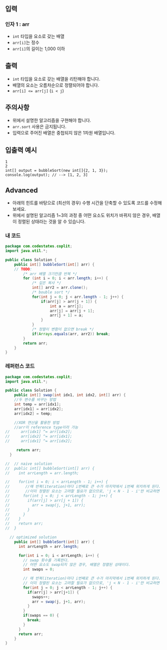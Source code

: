 ## **입력**

### **인자 1 : arr**

- `int` 타입을 요소로 갖는 배열
- `arr[i]`는 정수
- `arr[i]`의 길이는 1,000 이하

## **출력**

- `int` 타입을 요소로 갖는 배열을 리턴해야 합니다.
- 배열의 요소는 오름차순으로 정렬되어야 합니다.
- `arr[i] <= arr[j]` (`i < j`)

## **주의사항**

- 위에서 설명한 알고리즘을 구현해야 합니다.
- `arr.sort` 사용은 금지됩니다.
- 입력으로 주어진 배열은 중첩되지 않은 1차원 배열입니다.

## **입출력 예시**

```
1
2
int[] output = bubbleSort(new int[]{2, 1, 3});
console.log(output); // --> [1, 2, 3]
```

## **Advanced**

- 아래의 힌트를 바탕으로 (최선의 경우) 수행 시간을 단축할 수 있도록 코드를 수정해보세요.
- 위에서 설명된 알고리즘 1~3의 과정 중 어떤 요소도 위치가 바뀌지 않은 경우, 배열이 정렬된 상태라는 것을 알 수 있습니다.

### 내 코드

```java
package com.codestates.coplit; 
import java.util.*;

public class Solution { 
	public int[] bubbleSort(int[] arr) {
    // TODO:
		/* arr 배열 크기만큼 반복 */
		for (int i = 0; i < arr.length; i++) {
			/* 깊은 복사 */
			int[] arr2 = arr.clone();
			/* bouble sort */
			for(int j = 0; j < arr.length - 1; j++) {
				if(arr[j] > arr[j + 1]) {
					int a = arr[j];
					arr[j] = arr[j + 1];
					arr[j + 1] = a;
				}
			}
			/* 정렬이 변함이 없으면 break */
			if(Arrays.equals(arr, arr2)) break;
		}
		return arr;
	} 
}
```

### 레퍼런스 코드

```java
package com.codestates.coplit; 
import java.util.*;

public class Solution { 
	public int[] swap(int idx1, int idx2, int[] arr) {
    //두 변수를 바꾸는 방법
    int temp = arr[idx1];
    arr[idx1] = arr[idx2];
    arr[idx2] = temp;

    //XOR 연산을 활용한 방법
    //arr이 reference type이라 가능
//     arr[idx1] ^= arr[idx2];
//     arr[idx2] ^= arr[idx1];
//     arr[idx1] ^= arr[idx2];

     return arr;
  }

//  // naive solution
//  public int[] bubbleSort(int[] arr) {
//    int arrLength = arr.length;

//    for(int i = 0; i < arrLength - 1; i++) {
//       //매 반복(iteration)마다 i번째로 큰 수가 마지막에서 i번째 위치하게 된다.
//       //이미 정렬된 요소는 고려할 필요가 없으므로, 'j < N - 1 - i'만 비교하면 된다.
//      for(int j = 0; j < arrLength - 1; j++) {
//        if(arr[j] > arr[j + 1]) {
//          arr = swap(j, j+1, arr);
//        }
//      }
//    }
//    return arr;
//  }

  // optimized solution
    public int[] bubbleSort(int[] arr) {
      int arrLength = arr.length;

      for(int i = 0; i < arrLength; i++) {
        // swap 횟수를 기록한다.
        // 어떤 요소도 swap되지 않은 경우, 배열은 정렬된 상태이다.
        int swaps = 0;

        // 매 반복(iteration)마다 i번째로 큰 수가 마지막에서 i번째 위치하게 된다.
        // 이미 정렬된 요소는 고려할 필요가 없으므로, 'j < N - 1 - i'만 비교하면 된다.
        for(int j = 0; j < arrLength - 1; j++) {
          if(arr[j] > arr[j+1]) {
            swaps++;
            arr = swap(j, j+1, arr);
          }
        }
        if(swaps == 0) {
          break;
        }
      }
      return arr;
    }
}
```